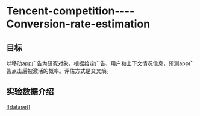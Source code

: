 # Tencent-competition----Conversion-rate-estimation
## 目标
以移动app广告为研究对象，根据给定广告、用户和上下文情况信息，预测app广告点击后被激活的概率。评估方式是交叉熵。
## 实验数据介绍
[![dataset]](http://github.com/Maggione/Tencent-competition----Conversion-rate-estimation/raw/branch/dataset.jpeg)  
